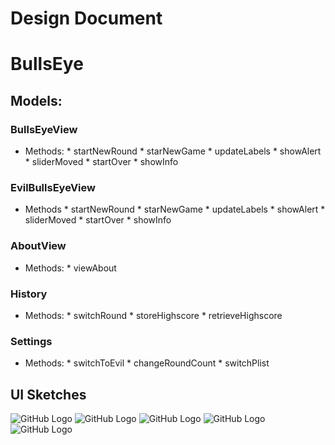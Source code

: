 Design Document
===========
# BullsEye

## Models:
### BullsEyeView
*    Methods:
    *    startNewRound
    *   starNewGame
    *   updateLabels
    *   showAlert
    *   sliderMoved
    *   startOver
    *   showInfo
    

### EvilBullsEyeView

*    Methods
    *	startNewRound
    *	starNewGame
    *	updateLabels
    *	showAlert
    *	sliderMoved
    *	startOver
    *	showInfo
    
    
### AboutView

*    Methods:
    *	viewAbout 
    
    
### History

*    Methods:
    *	switchRound
    *	storeHighscore
    *	retrieveHighscore
    
    
### Settings

*    Methods:
    *	switchToEvil
    *	changeRoundCount
    *	switchPlist


## UI Sketches
![GitHub Logo](https://f.cloud.github.com/assets/3585531/367182/01829994-a29f-11e2-8a0c-02afcdc826e3.png)
![GitHub Logo](https://f.cloud.github.com/assets/3585531/367184/019ec0b0-a29f-11e2-87a0-44e43d608d36.png)
![GitHub Logo](https://f.cloud.github.com/assets/3585531/367183/019e7aa6-a29f-11e2-9766-6dbb7d525173.png)
![GitHub Logo](https://f.cloud.github.com/assets/3585531/367185/019ff69c-a29f-11e2-9f4f-e99df71ed49a.png)
![GitHub Logo](https://f.cloud.github.com/assets/3585531/367181/0170aeb4-a29f-11e2-9af3-f76feaeb5e49.png)

